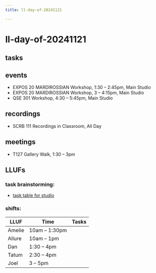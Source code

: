 ```yaml
---
title: ll-day-of-20241121

---
```


# ll-day-of-20241121

## tasks

## events
* EXPOS 20 MARDIROSSIAN Workshop, 1:30 – 2:45pm, Main Studio
* EXPOS 20 MARDIROSSIAN Workshop, 3 – 4:15pm, Main Studio
* QSE 301 Workshop, 4:30 – 5:45pm, Main Studio

## recordings
* SCRB 111 Recordings in Classroom, All Day

## meetings
* T127 Gallery Walk, 1:30 – 3pm

## LLUFs
### task brainstorming:
* [task table for studio](https://airtable.com/appN3NB28TdhG2S7x/tblHsMq7e2MwOiqsd/viwAYqLBckEODBII1?blocks=hide)

### shifts:

| LLUF      | Time             | Tasks           |
| --------- |------------------|-----------------|
| Amelie    | 10am – 1:30pm    |                 |
| Allure    | 10am – 1pm       |                 |
| Dan       | 1:30 – 4pm       |                 |
| Tatum     | 2:30 – 4pm       |                 |
| Joel      | 3 – 5pm          |                 |
